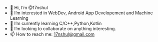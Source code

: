 - 👋 Hi, I’m @17nshul
- 👀 I’m interested in WebDev, Android App Developement and Machine Learning
- 🌱 I’m currently learning C/C++,Python,Kotlin
- 💞️ I’m looking to collaborate on anything interesting.
- 📫 How to reach me:  17nshul@gmail.com      
<!---
17nshul/17nshul is a ✨ special ✨ repository because its `README.md` (this file) appears on your GitHub profile.
You can click the Preview link to take a look at your changes.
--->
